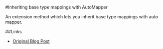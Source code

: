 #Inheriting base type mappings with AutoMapper

An extension method which lets you inherit base type mappings with auto mapper.

##Links
* [Original Blog Post](http://matthewmanela.com/blog/inheriting-base-type-mappings-with-automapper-extension/)